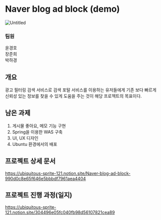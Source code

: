 # Naver blog ad block (demo)
  
![Untitled](https://s3-us-west-2.amazonaws.com/secure.notion-static.com/077ed9bc-71ab-4242-83af-c089d63d42c6/Untitled.png)  
  
### 팀원  
윤경호  
장준희  
박하경  
  
## 개요  
  
광고 필터링 검색 서비스로 검색 포털 서비스를 이용하는 유저들에게 
기존 보다 빠르게 신뢰성 있는 정보를 찾을 수 있게 도움을 주는 것이 해당 프로젝트의 목표이다.  
  
## 남은 과제  

1. 게시물 좋아요, 메모 기능 구현
2. Spring을 이용한 WAS 구축
3. UI, UX 디자인
4. Ubuntu 환경에서의 배포  
  
## 프로젝트 상세 문서  
  
https://ubiquitous-sprite-121.notion.site/Naver-blog-ad-block-990d0c8e65f646e5bbbdf7961aea4404
  
## 프로젝트 진행 과정(일지)  
  
https://ubiquitous-sprite-121.notion.site/304496e05fc040fb98d56107821cea89
  
  
